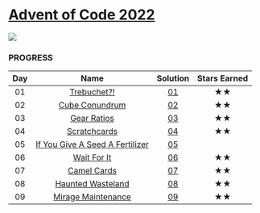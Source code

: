 # [Advent of Code 2022](https://adventofcode.com/2023)

![](https://img.shields.io/badge/stars%20⭐-16-yellow)

### PROGRESS

| Day |                                  Name                                  | Solution | Stars Earned |
| :-: | :--------------------------------------------------------------------: | :------: | :----------: |
| 01  |           [Trebuchet?!](https://adventofcode.com/2023/day/1)           | [01](01) |      ★★      |
| 02  |         [Cube Conundrum](https://adventofcode.com/2023/day/2)          | [02](02) |      ★★      |
| 03  |           [Gear Ratios](https://adventofcode.com/2023/day/3)           | [03](03) |      ★★      |
| 04  |          [Scratchcards](https://adventofcode.com/2023/day/4)           | [04](04) |      ★★      |
| 05  | [If You Give A Seed A Fertilizer](https://adventofcode.com/2023/day/5) | [05](05) |              |
| 06  |           [Wait For It](https://adventofcode.com/2023/day/6)           | [06](06) |      ★★      |
| 07  |           [Camel Cards](https://adventofcode.com/2023/day/7)           | [07](07) |      ★★      |
| 08  |        [Haunted Wasteland](https://adventofcode.com/2023/day/8)        | [08](08) |      ★★      |
| 09  |       [Mirage Maintenance](https://adventofcode.com/2023/day/9)        | [09](09) |      ★★      |
